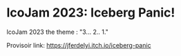 # IcoJam 2023: Iceberg Panic!

IcoJam 2023 the theme : "3... 2.. 1."

Provisoir link: https://jferdelyi.itch.io/iceberg-panic
